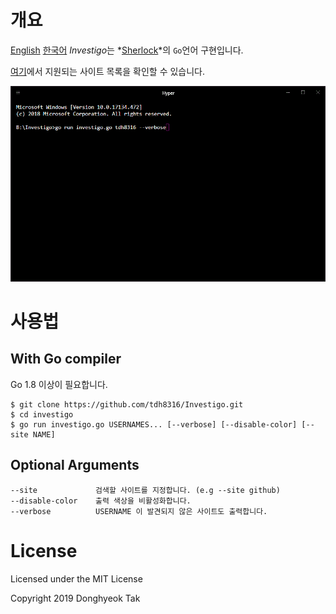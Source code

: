 # 개요
[English](./README.MD) [한국어](./README-ko_kr.MD)
*Investigo*는 *[Sherlock](https://github.com/TheYahya/sherlock)*의 `Go`언어 구현입니다.

[여기](./sites.md)에서 지원되는 사이트 목록을 확인할 수 있습니다.

![screenshot](./docs/sample.gif)

# 사용법
## With Go compiler
Go 1.8 이상이 필요합니다.
```
$ git clone https://github.com/tdh8316/Investigo.git
$ cd investigo
$ go run investigo.go USERNAMES... [--verbose] [--disable-color] [--site NAME]
```

## Optional Arguments
```
--site             검색할 사이트를 지정합니다. (e.g --site github)
--disable-color    출력 색상을 비활성화합니다.
--verbose          USERNAME 이 발견되지 않은 사이트도 출력합니다.
```

# License
Licensed under the MIT License

Copyright 2019 Donghyeok Tak

